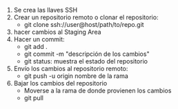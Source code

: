 1. Se crea las llaves SSH
 2. Crear un repositorio remoto o clonar el repositorio:
     - git clone ssh://user@host/path/to/repo.git 
 3. hacer cambios al Staging Area
 4. Hacer un commit:
     - git add . 
     - git commit -m "descripción de los cambios"
     - git status: muestra el estado del repositorio 
5. Envío los cambios al repositorio remoto:
     - git push -u origin nombre de la rama
6. Bajar los cambios del repositorio
    - Moverse a la rama de donde provienen los cambios 
    - git pull
